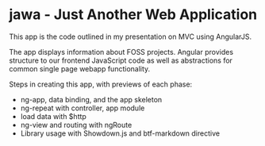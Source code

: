 jawa - Just Another Web Application  
====

This app is the code outlined in my presentation on MVC using AngularJS.  

The app displays information about FOSS projects. Angular provides structure to our frontend JavaScript code as well as abstractions for common single page webapp functionality.

Steps in creating this app, with previews of each phase:
 - ng-app, data binding, and the app skeleton 
 - ng-repeat with controller, app module
 - load data with $http
 - ng-view and routing with ngRoute
 - Library usage with Showdown.js and btf-markdown directive
